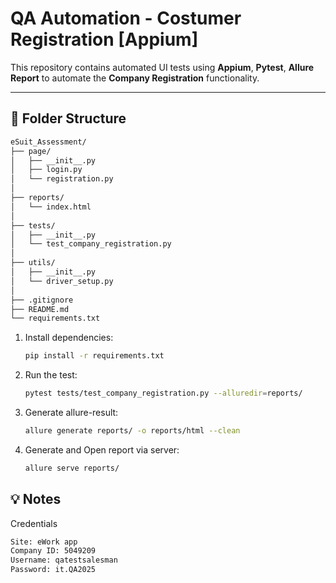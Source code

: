 # QA Automation - Costumer Registration [Appium]

This repository contains automated UI tests using **Appium**, **Pytest**, **Allure Report** to automate the **Company Registration** functionality.

---

## 📁 Folder Structure

```bash
eSuit_Assessment/
├── page/                  
│   ├── __init__.py
│   ├── login.py
│   └── registration.py
│
├── reports/                    
│   └── index.html
│
├── tests/                    
│   ├── __init__.py
│   └── test_company_registration.py
│
├── utils/                    
│   ├── __init__.py
│   └── driver_setup.py
│
├── .gitignore
├── README.md
└── requirements.txt
```

1. Install dependencies:
   ```bash
   pip install -r requirements.txt
   ```
2. Run the test:
    ```bash
   pytest tests/test_company_registration.py --alluredir=reports/
   ```
3. Generate allure-result:
    ```bash
   allure generate reports/ -o reports/html --clean
   ```
3. Generate and Open report via server:
    ```bash
   allure serve reports/
   ```
   
## 💡 Notes
Credentials 
```bash
Site: eWork app
Company ID: 5049209
Username: qatestsalesman
Password: it.QA2025
```